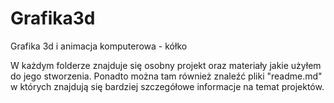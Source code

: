 # Grafika3d
Grafika 3d i animacja komputerowa - kółko

W każdym folderze znajduje się osobny projekt
oraz materiały jakie użyłem do jego stworzenia.
Ponadto można tam również znaleźć pliki "readme.md"
w których znajdują się bardziej szczegółowe informacje
na temat projektów.
